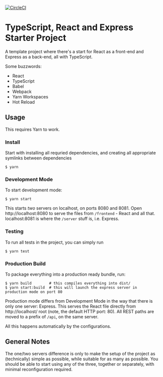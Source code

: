 [![CircleCI](https://circleci.com/gh/wolfie/ts-react-express-starter.svg?style=svg)](https://circleci.com/gh/wolfie/ts-react-express-starter)

# TypeScript, React and Express Starter Project

A template project where there's a start for React as a front-end and Express as a back-end, all with TypeScript.

Some buzzwords:

- React
- TypeScript
- Babel
- Webpack
- Yarn Workspaces
- Hot Reload

## Usage

This requires Yarn to work.

### Install

Start with installing all requried dependencies, and creating all appropriate symlinks between dependencies

```console
$ yarn
```

### Development Mode

To start development mode:

```console
$ yarn start
```

This starts _two_ servers on localhost, on ports 8080 and 8081. Open http://localhost:8080 to serve the files from `/frontend` - React and all that. localhost:8081 is where the `/server` stuff is, i.e. Express.

### Testing

To run all tests in the project, you can simply run

```console
$ yarn test
```

### Production Build

To package everything into a production ready bundle, run:

```console
$ yarn build        # this compiles everything into dist/
$ yarn start:build  # this will launch the express server in production mode on port 80
```

Production mode differs from Development Mode in the way that there is only one server: Express. This serves the React file directly from http://localhost/ root (note, the default HTTP port: 80). All REST paths are moved to a prefix of `/api`, on the same server.

All this happens automatically by the configurations.

## General Notes

The one/two servers difference is only to make the setup of the project as (technically) simple as possible, while suitable for as many as possible. You should be able to start using any of the three, together or separately, with minimal reconfiguration required.
